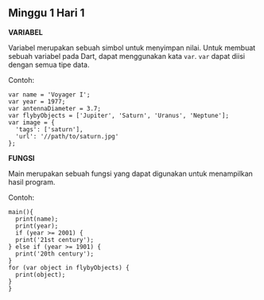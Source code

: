 ## Minggu 1 Hari 1

**VARIABEL**

Variabel merupakan sebuah simbol untuk menyimpan nilai. Untuk membuat sebuah variabel pada Dart, dapat menggunakan kata `var`. 
`var` dapat diisi dengan semua tipe data.


Contoh:

```
var name = 'Voyager I';
var year = 1977;
var antennaDiameter = 3.7;
var flybyObjects = ['Jupiter', 'Saturn', 'Uranus', 'Neptune'];
var image = {
  'tags': ['saturn'],
  'url': '//path/to/saturn.jpg'
};
```

**FUNGSI**

Main merupakan sebuah fungsi yang dapat digunakan untuk menampilkan hasil program.

Contoh:

```
main(){
  print(name);
  print(year);
  if (year >= 2001) {
  print('21st century');
} else if (year >= 1901) {
  print('20th century');
}
for (var object in flybyObjects) {
  print(object);
}
}
```
